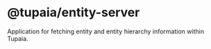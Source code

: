 # @tupaia/entity-server

Application for fetching entity and entity hierarchy information within Tupaia.
